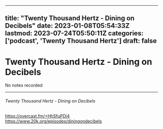 
---
title: "Twenty Thousand Hertz - Dining on Decibels"
date: 2023-01-08T05:54:33Z
lastmod: 2023-07-24T05:50:11Z
categories: ['podcast', 'Twenty Thousand Hertz']
draft: false
---


# Twenty Thousand Hertz - Dining on Decibels

No notes recorded

- - -
###### Twenty Thousand Hertz - Dining on Decibels

https://overcast.fm/+HhSfuPDj4  
https://www.20k.org/episodes/diningondecibels

<!-- #public #podcast #Twenty Thousand Hertz# -->

<!-- {BearID:CD456D23-D080-45B0-B370-7F09612747FB-28016-00002D97D6DC8964} -->
